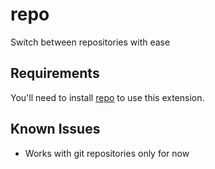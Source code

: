 # repo

Switch between repositories with ease

## Requirements

You'll need to install [repo](https://github.com/mohitsinghs/repo) to use this extension.

## Known Issues

- Works with git repositories only for now
